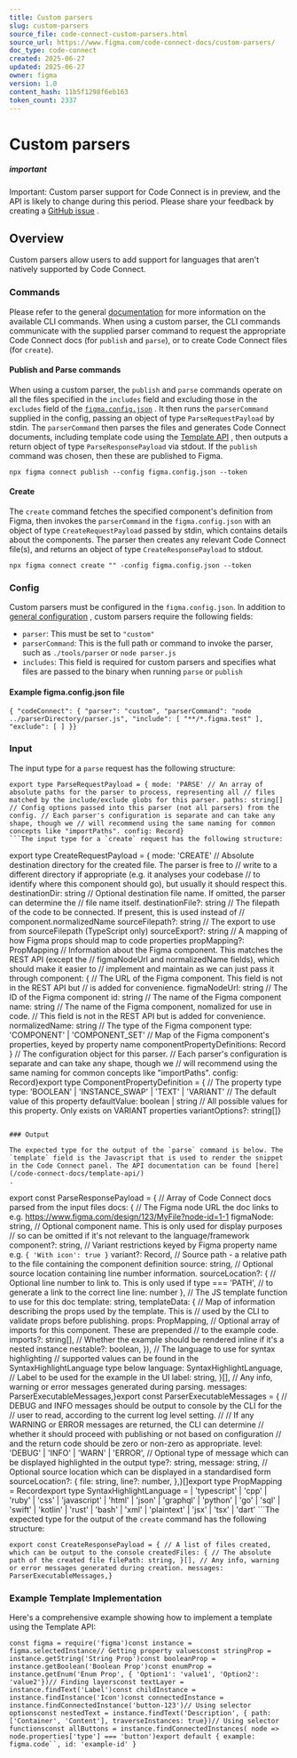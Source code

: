 ```yaml
---
title: Custom parsers
slug: custom-parsers
source_file: code-connect-custom-parsers.html
source_url: https://www.figma.com/code-connect-docs/custom-parsers/
doc_type: code-connect
created: 2025-06-27
updated: 2025-06-27
owner: figma
version: 1.0
content_hash: 11b5f1298f6eb163
token_count: 2337
---
```

# Custom parsers

##### important

Important: Custom parser support for Code Connect is in preview, and the API is likely to change during this period. Please share your feedback by creating a [GitHub issue](https://github.com/figma/code-connect/issues/new/choose)
.

## Overview

Custom parsers allow users to add support for languages that aren't natively supported by Code Connect.

### Commands

Please refer to the general [documentation](/code-connect-docs/)
 for more information on the available CLI commands. When using a custom parser, the CLI commands communicate with the supplied parser command to request the appropriate Code Connect docs (for `publish` and `parse`), or to create Code Connect files (for `create`).

#### Publish and Parse commands

When using a custom parser, the `publish` and `parse` commands operate on all the files specified in the `includes` field and excluding those in the `excludes` field of the [`figma.config.json`](/code-connect-docs/api/config-file/)
. It then runs the `parserCommand` supplied in the config, passing an object of type `ParseRequestPayload` by stdin. The `parserCommand` then parses the files and generates Code Connect documents, including template code using the [Template API](/code-connect-docs/template-api/)
, then outputs a return object of type `ParseResponsePayload` via stdout. If the `publish` command was chosen, then these are published to Figma.

```
npx figma connect publish --config figma.config.json --token 
```

#### Create

The `create` command fetches the specified component's definition from Figma, then invokes the `parserCommand` in the `figma.config.json` with an object of type `CreateRequestPayload` passed by stdin, which contains details about the components. The parser then creates any relevant Code Connect file(s), and returns an object of type `CreateResponsePayload` to stdout.

```
npx figma connect create "" -config figma.config.json --token 
```

### Config

Custom parsers must be configured in the `figma.config.json`. In addition to [general configuration](/code-connect-docs/api/config-file/)
, custom parsers require the following fields:

- `parser`: This must be set to `"custom"`
- `parserCommand`: This is the full path or command to invoke the parser, such as `./tools/parser` or `node parser.js`
- `includes`: This field is required for custom parsers and specifies what files are passed to the binary when running `parse` or `publish`

#### Example figma.config.json file

```
{ "codeConnect": { "parser": "custom", "parserCommand": "node ../parserDirectory/parser.js", "include": [ "**/*.figma.test" ], "exclude": [ ] }}
```

### Input

The input type for a `parse` request has the following structure:

```
export type ParseRequestPayload = { mode: 'PARSE' // An array of absolute paths for the parser to process, representing all // files matched by the include/exclude globs for this parser. paths: string[] // Config options passed into this parser (not all parsers) from the config. // Each parser's configuration is separate and can take any shape, though we // will recommend using the same naming for common concepts like "importPaths". config: Record}
```The input type for a `create` request has the following structure:

```
export type CreateRequestPayload = { mode: 'CREATE' // Absolute destination directory for the created file. The parser is free to // write to a different directory if appropriate (e.g. it analyses your codebase // to identify where this component should go), but usually it should respect this. destinationDir: string // Optional destination file name. If omitted, the parser can determine the // file name itself. destinationFile?: string // The filepath of the code to be connected. If present, this is used instead of // component.normalizedName sourceFilepath?: string // The export to use from sourceFilepath (TypeScript only) sourceExport?: string // A mapping of how Figma props should map to code properties propMapping?: PropMapping // Information about the Figma component. This matches the REST API (except the // figmaNodeUrl and normalizedName fields), which should make it easier to // implement and maintain as we can just pass it through component: { // The URL of the Figma component. This field is not in the REST API but // is added for convenience. figmaNodeUrl: string // The ID of the Figma component id: string // The name of the Figma component name: string // The name of the Figma component, nomalized for use in code. // This field is not in the REST API but is added for convenience. normalizedName: string // The type of the Figma component type: 'COMPONENT' | 'COMPONENT_SET' // Map of the Figma component's properties, keyed by property name componentPropertyDefinitions: Record } // The configuration object for this parser. // Each parser's configuration is separate and can take any shape, though we // will recommend using the same naming for common concepts like "importPaths". config: Record}export type ComponentPropertyDefinition = { // The property type type: 'BOOLEAN' | 'INSTANCE_SWAP' | 'TEXT' | 'VARIANT' // The default value of this property defaultValue: boolean | string // All possible values for this property. Only exists on VARIANT properties variantOptions?: string[]}
```

### Output

The expected type for the output of the `parse` command is below. The `template` field is the Javascript that is used to render the snippet in the Code Connect panel. The API documentation can be found [here](/code-connect-docs/template-api/)
.

```
export const ParseResponsePayload = { // Array of Code Connect docs parsed from the input files docs: { // The Figma node URL the doc links to e.g. https://www.figma.com/design/123/MyFile?node-id=1-1 figmaNode: string, // Optional component name. This is only used for display purposes // so can be omitted if it's not relevant to the language/framework component?: string, // Variant restrictions keyed by Figma property name e.g. `{ 'With icon': true }` variant?: Record, // Source path - a relative path to the file containing the component definition source: string, // Optional source location containing line number information. sourceLocation?: { // Optional line number to link to. This is only used if type === 'PATH', // to generate a link to the correct line line: number }, // The JS template function to use for this doc template: string, templateData: { // Map of information describing the props used by the template. This is // used by the CLI to validate props before publishing. props: PropMapping, // Optional array of imports for this component. These are prepended // to the example code. imports?: string[], // Whether the example should be rendered inline if it's a nested instance nestable?: boolean, }), // The language to use for syntax highlighting // supported values can be found in the SyntaxHighlightLanguage type below language: SyntaxHighlightLanguage, // Label to be used for the example in the UI label: string, }[], // Any info, warning or error messages generated during parsing. messages: ParserExecutableMessages,}export const ParserExecutableMessages = { // DEBUG and INFO messages should be output to console by the CLI for the // user to read, according to the current log level setting. // // If any WARNING or ERROR messages are returned, the CLI can determine // whether it should proceed with publishing or not based on configuration // and the return code should be zero or non-zero as appropriate. level: 'DEBUG' | 'INFO' | 'WARN' | 'ERROR', // Optional type of message which can be displayed highlighted in the output type?: string, message: string, // Optional source location which can be displayed in a standardised form sourceLocation?: { file: string, line?: number, },}[]export type PropMapping = Recordexport type SyntaxHighlightLanguage = | 'typescript' | 'cpp' | 'ruby' | 'css' | 'javascript' | 'html' | 'json' | 'graphql' | 'python' | 'go' | 'sql' | 'swift' | 'kotlin' | 'rust' | 'bash' | 'xml' | 'plaintext' | 'jsx' | 'tsx' | 'dart'
```The expected type for the output of the `create` command has the following structure:

```
export const CreateResponsePayload = { // A list of files created, which can be output to the console createdFiles: { // The absolute path of the created file filePath: string, }[], // Any info, warning or error messages generated during creation. messages: ParserExecutableMessages,}
```

### Example Template Implementation

Here's a comprehensive example showing how to implement a template using the Template API:

```
const figma = require('figma')const instance = figma.selectedInstance// Getting property valuesconst stringProp = instance.getString('String Prop')const booleanProp = instance.getBoolean('Boolean Prop')const enumProp = instance.getEnum('Enum Prop', { 'Option1': 'value1', 'Option2': 'value2'})// Finding layersconst textLayer = instance.findText('Label')const childInstance = instance.findInstance('Icon')const connectedInstance = instance.findConnectedInstance('button-123')// Using selector optionsconst nestedText = instance.findText('Description', { path: ['Container', 'Content'], traverseInstances: true})// Using selector functionsconst allButtons = instance.findConnectedInstances( node => node.properties['type'] === 'button')export default { example: figma.code``, id: 'example-id' }
```